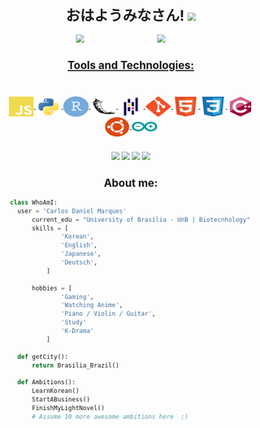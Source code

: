 <h1 align="center">おはようみなさん! <img src="https://media.giphy.com/media/hvRJCLFzcasrR4ia7z/giphy.gif" width="25px"></a></h1>
<img align='right' src="https://media.giphy.com/media/M9gbBd9nbDrOTu1Mqx/giphy.gif" width="200">

<div align="center">
  <a href="https://github.com/eyeS-Code">
  <img height="200em" src="https://github-readme-stats.vercel.app/api?username=eyeS-Code&show_icons=true&theme=dark&include_all_commits=true&count_private=true"/>
    </div>

<h2 align="center">Tools and Technologies:</h2>  
<div style="display: inline_block"><br>
<p align="center">  <img align="center" alt="Gabes-Js" height="40" width="50" src="https://raw.githubusercontent.com/devicons/devicon/master/icons/javascript/javascript-plain.svg">
  <img align="center" alt="Gabes-Python" height="40" width="50" src="https://raw.githubusercontent.com/devicons/devicon/master/icons/python/python-original.svg">
  <img align="center" alt="Gabes-R" height="40" width="50" src="https://raw.githubusercontent.com/devicons/devicon/master/icons/rstudio/rstudio-plain.svg">
  <img align="center" alt="Gabes-Flask" height="40" width="50" src="https://raw.githubusercontent.com/devicons/devicon/master/icons/flask/flask-original.svg">
  <img align="center" alt="Gabes-Pandas" height="40" width="50" src="https://raw.githubusercontent.com/devicons/devicon/master/icons/pandas/pandas-original.svg">
  <img align="center" alt="Gabes-Git" height="40" width="50" src="https://raw.githubusercontent.com/devicons/devicon/master/icons/git/git-original.svg">
  <img align="center" alt="Gabes-HTML" height="40" width="50" src="https://raw.githubusercontent.com/devicons/devicon/master/icons/html5/html5-original.svg">
  <img align="center" alt="Gabes-CSS" height="40" width="50" src="https://raw.githubusercontent.com/devicons/devicon/master/icons/css3/css3-original.svg">
  <img align="center" alt="Gabes-C++" height="40" width="50" src="https://raw.githubusercontent.com/devicons/devicon/master/icons/cplusplus/cplusplus-original.svg">
  <img align="center" alt="Gabes-Ubuntu" height="40" width="50" src="https://raw.githubusercontent.com/devicons/devicon/master/icons/ubuntu/ubuntu-plain.svg">
  <img align="center" alt="Gabes-Arduino" height="40" width="50" src="https://raw.githubusercontent.com/devicons/devicon/master/icons/arduino/arduino-original.svg">
</div>

 ##
  
<div> 

<p align="center">  <a href="https://instagram.com/eyes.py" target="_blank"><img src="https://img.shields.io/badge/-Instagram-%23E4405F?style=for-the-badge&logo=instagram&logoColor=white" target="_blank"></a>
 <a href="https://discord.gg/wPc8Gvh" target="_blank"><img src="https://img.shields.io/badge/Discord-7289DA?style=for-the-badge&logo=discord&logoColor=white" target="_blank"></a> 
  <a href="https://www.linkedin.com/in/eyescode" target="_blank"><img src="https://img.shields.io/badge/-LinkedIn-%230077B5?style=for-the-badge&logo=linkedin&logoColor=white" target="_blank"></a>
  <a href="https://sciphiedu.wixsite.com/home" target="_blank"><img src="https://img.shields.io/badge/RSS-FFA500?style=for-the-badge&logo=rss&logoColor=white" target="_blank"></a>

 </div>

<h2 align="center">About me:</h2>    

```python
  class WhoAmI:
 	user = 'Carlos Daniel Marques'
		current_edu = "University of Brasília - UnB | Biotecnhology"
		skills = [
				'Korean',
				'English',
				'Japanese',
				'Deutsch',
			]
	
  		hobbies = [
				'Gaming',
				'Watching Anime',
				'Piano / Violin / Guitar',
				'Study'
				'K-Drama'
			]
  
	def getCity():
		return Brasilia_Brazil()
	
	def Ambitions():
		LearnKorean()
		StartABusiness()
		FinishMyLightNovel()
		# Assume 10 more awesome ambitions here  ;)
```  
